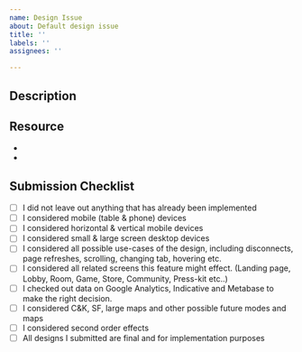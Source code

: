 ```yaml
---
name: Design Issue
about: Default design issue
title: ''
labels: ''
assignees: ''

---
```


## Description



## Resource

- 
- 

## Submission Checklist

- [ ] I did not leave out anything that has already been implemented
- [ ] I considered mobile (table & phone) devices
- [ ] I considered horizontal & vertical mobile devices
- [ ] I considered small & large screen desktop devices
- [ ] I considered all possible use-cases of the design, including disconnects, page refreshes, scrolling, changing tab, hovering etc.
- [ ] I considered all related screens this feature might effect. (Landing page, Lobby, Room, Game, Store, Community, Press-kit etc..)
- [ ] I checked out data on Google Analytics, Indicative and Metabase to make the right decision.
- [ ] I considered C&K, SF, large maps and other possible future modes and maps
- [ ] I considered second order effects
- [ ] All designs I submitted are final and for implementation purposes
